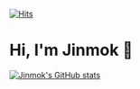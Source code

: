 [![Hits](https://hits.seeyoufarm.com/api/count/incr/badge.svg?url=https%3A%2F%2Fgithub.com%2FChoJinmok&count_bg=%23555555&title_bg=%23555555&icon=github.svg&icon_color=%23E7E7E7&title=GitHub&edge_flat=false)](https://hits.seeyoufarm.com)  
# Hi, I'm Jinmok 👋
[![Jinmok's GitHub stats](https://github-readme-stats.vercel.app/api?username=ChoJinmok&show_icons=true&theme=dark)](https://github.com/anuraghazra/github-readme-stats)
